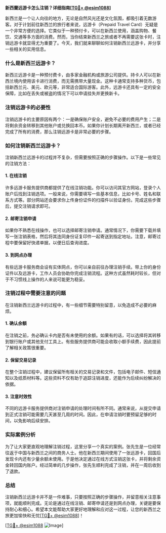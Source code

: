 **新西蘭远游卡怎么注销？详细指南[[TG💪+ @esim1088](https://t.me/s/esim1088)]**

新西兰是一个让人向往的地方，无论是自然风光还是文化氛围，都吸引着无数游客。对于计划前往新西兰的旅行者来说，远游卡（Prepaid Travel Card）无疑是一个非常方便的选择。它类似于一种预付卡，可以在新西兰使用，涵盖购物、餐饮、交通等多方面的消费。然而，当你结束新西兰之旅或者不再需要这张卡时，注销远游卡就显得尤为重要了。今天，我们就来聊聊如何注销新西兰远游卡，并分享一些相关的实用信息。

### 什么是新西兰远游卡？

新西兰远游卡是一种预付费卡，由多家金融机构或旅游公司提供。持卡人可以在新西兰境内使用该卡进行消费，而无需携带大量现金。这种卡通常支持多种货币，包括新西兰元、美元、欧元等，非常适合国际游客。此外，远游卡还具有一定的安全保障，比如在丢失或被盗的情况下可以申请挂失并更换新卡。

### 注销远游卡的必要性

注销远游卡的主要原因有两个：一是确保账户安全，避免不必要的费用产生；二是将剩余资金转移到其他账户或兑换回本币。如果你计划长期离开新西兰，或者已经完成了所有的消费，那么注销远游卡是非常必要的步骤。

### 如何注销新西兰远游卡？

注销新西兰远游卡的过程并不复杂，但需要按照正确的步骤操作。以下是一些常见的注销方法：

#### 1. 在线注销

许多远游卡服务提供商都提供了在线注销功能。你可以访问其官方网站，登录个人账户后找到注销选项。一般来说，你需要填写一些基本信息，比如卡号、姓名和联系方式等。部分网站还会要求你上传身份证件的扫描件以验证身份。完成这些步骤后，提交注销请求即可。

#### 2. 邮寄注销申请

如果你不熟悉在线操作，也可以选择邮寄注销申请。通常情况下，你需要下载并填写一张注销表格，然后将其连同身份证复印件一起寄送到指定地址。注意，邮寄过程中要保留好快递单据，以便日后查询进度。

#### 3. 到网点办理

有些远游卡服务商会设有实体网点，你可以亲自前往办理注销手续。带上你的身份证件以及远游卡，工作人员会协助你完成注销流程。这种方式虽然耗时较长，但对于不习惯线上操作的人来说可能更为稳妥。

### 注销过程中需要注意的问题

在注销新西兰远游卡的过程中，有一些细节需要特别留意，以免造成不必要的麻烦。

#### 1. 确认余额

在注销之前，务必确认卡内是否有未使用的余额。如果有的话，可以选择将其转移到银行账户或其他支付工具上。有些服务提供商可能会收取小额手续费，因此提前了解相关政策很重要。

#### 2. 保留交易记录

在整个注销过程中，建议保留所有相关的交易记录和文件，包括电子邮件、短信通知以及纸质材料等。这些资料不仅有助于追踪注销进度，还能作为后续纠纷解决的依据。

#### 3. 注意时效性

不同的远游卡服务提供商对注销申请的处理时间有所不同。通常来说，从提交申请到正式注销可能需要几天甚至几周的时间。因此，在申请注销时要预留足够的时间，以免影响后续安排。

### 实际案例分析

为了让大家更直观地理解注销过程，这里分享一个真实的案例。张先生是一位经常往返于中国与新西兰之间的商务人士。他在新西兰期间使用了一张远游卡，回国后发现卡内还有少量余额未使用。于是他决定通过在线方式注销这张卡，并将剩余资金转回国内账户。经过简单的几步操作，张先生顺利完成了注销，并在一周后收到了退款。

### 总结

注销新西兰远游卡并不是一件难事，只要按照正确的步骤操作，并留意相关注意事项，就能顺利完成。无论是通过在线注销、邮寄申请还是到网点办理，关键是要保持耐心和细心。希望本文能帮助大家更好地理解和应对这一过程，让您的新西兰之旅更加愉快和无忧[[TG💪+ @esim1088](https://t.me/s/esim1088)]！

[[TG💪+ @esim1088](https://t.me/s/esim1088) ![Image](https://i.postimg.cc/4NQfJmqS/Snipaste-2025-05-13-00-14-12.png)]